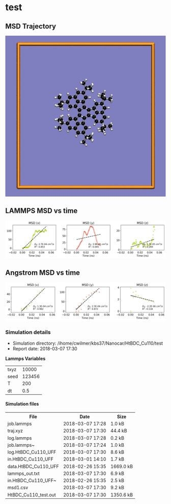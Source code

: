 
test
=======

MSD Trajectory
--------------

![msd-traj](assets/reports/1520461810.766451/movie.gif)

LAMMPS MSD vs time
------------------

![lammps-msd](assets/reports/1520461810.766451/msd-time-lammps.png)

Angstrom MSD vs time
------------------

![ang-msd](assets/reports/1520461810.766451/msd-time-ang.png)

### Simulation details

-   Simulation directory: /ihome/cwilmer/kbs37/Nanocar/HtBDC_Cu110/test
-   Report date: 2018-03-07 17:30

**Lammps Variables**

<table>
  <tr>
    <td>txyz</td>
    <td>10000</td>
  </tr>
  <tr>
    <td>seed</td>
    <td>123456</td>
  </tr>
  <tr>
    <td>T</td>
    <td>200</td>
  </tr>
  <tr>
    <td>dt</td>
    <td>0.5</td>
  </tr>
</table>


#### Simulation files

<table>
  <tr>
    <th>File</th>
    <th>Date</th>
    <th>Size</th>
  </tr>
  <tr>
    <td>job.lammps</td>
    <td>2018-03-07 17:28</td>
    <td>1.0 kB</td>
  </tr>
  <tr>
    <td>traj.xyz</td>
    <td>2018-03-07 17:30</td>
    <td>44.4 kB</td>
  </tr>
  <tr>
    <td>log.lammps</td>
    <td>2018-03-07 17:28</td>
    <td>0.2 kB</td>
  </tr>
  <tr>
    <td>job.lammps~</td>
    <td>2018-03-07 17:24</td>
    <td>1.0 kB</td>
  </tr>
  <tr>
    <td>log.HtBDC_Cu110_UFF</td>
    <td>2018-03-07 17:30</td>
    <td>8.6 kB</td>
  </tr>
  <tr>
    <td>in.HtBDC_Cu110_UFF</td>
    <td>2018-03-01 14:10</td>
    <td>1.7 kB</td>
  </tr>
  <tr>
    <td>data.HtBDC_Cu110_UFF</td>
    <td>2018-02-26 15:35</td>
    <td>1669.0 kB</td>
  </tr>
  <tr>
    <td>lammps_out.txt</td>
    <td>2018-03-07 17:30</td>
    <td>6.9 kB</td>
  </tr>
  <tr>
    <td>in.HtBDC_Cu110_UFF~</td>
    <td>2018-02-26 15:35</td>
    <td>2.5 kB</td>
  </tr>
  <tr>
    <td>msd1.csv</td>
    <td>2018-03-07 17:30</td>
    <td>9.2 kB</td>
  </tr>
  <tr>
    <td>HtBDC_Cu110_test.out</td>
    <td>2018-03-07 17:30</td>
    <td>1350.6 kB</td>
  </tr>
</table>

